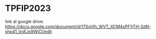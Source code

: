 # TPFIP2023

link al google drive: https://docs.google.com/document/d/17SoVlh_WVT_XCM4xPF1jTH-2dN-shp41_VoEJs9WjCI/edit

